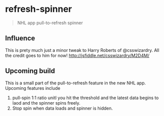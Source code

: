 

# refresh-spinner
> NHL app pull-to-refresh spinner

## Influence

This is prety much just a minor tweak to Harry Roberts of @csswizardry. All the credit goes to him for now!
http://jsfiddle.net/csswizardry/M2D4M/

## Upcoming build

This is a small part of the pull-to-refresh feature in the new NHL app. Upcoming features include
1. pull-spin 1:1 ratio unitl you hit the threshold and the latest data begins to laod and the spinner spins freely.
2. Stop spin when data loads and spinner is hidden.